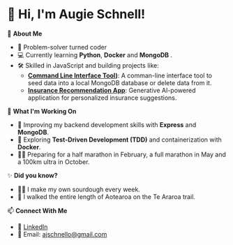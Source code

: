 # 👋 Hi, I'm Augie Schnell!

🌟 **About Me**  
- 🚀 Problem-solver turned coder  
- 💻 Currently learning **Python**, **Docker** and **MongoDB** .  
- 🛠️ Skilled in JavaScript and building projects like:
  - **[Command Line Interface Tool](https://github.com/AugieAud/cli-tool-mongodb.git))**: A comman-line interface tool to seed data into a local MongoDB database or delete data from it.
  - **[Insurance Recommendation App](https://github.com/AugieAud/car-insurance-chatbot.git)**: Generative AI-powered application for personalized insurance suggestions.

🌱 **What I'm Working On**  
- 🔧 Improving my backend development skills with **Express** and **MongoDB**.  
- 🧠 Exploring **Test-Driven Development (TDD)** and containerization with **Docker**.  
- 🏃‍♂️ Preparing for a half marathon in February, a full marathon in May and a 100km ultra in October.

✨ **Did you know?**  
- 👨‍🍳 I make my own sourdough every week.  
- 💪 I walked the entire length of Aotearoa on the Te Araroa trail.  

📫 **Connect With Me**  
- 💼 [LinkedIn](https://www.linkedin.com/in/augie-schnell-067980342/) 
- 📧 Email: ajschnello@gmail.com 
